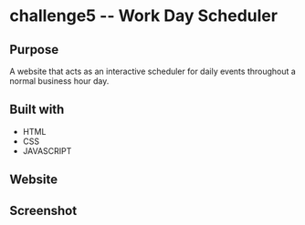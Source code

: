 # challenge5 -- Work Day Scheduler

## Purpose
A website that acts as an interactive scheduler for daily events throughout a normal business hour day.

## Built with
* HTML
* CSS
* JAVASCRIPT

## Website


## Screenshot
